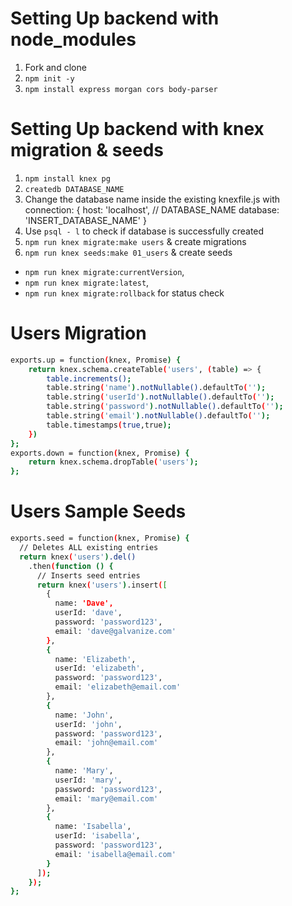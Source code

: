 # Setting Up backend with node_modules
1. Fork and clone
2. `npm init -y`
3. `npm install express morgan cors body-parser`

# Setting Up backend with knex migration & seeds
1. `npm install knex pg`
2. `createdb DATABASE_NAME`
3. Change the database name inside the existing knexfile.js with
  connection: {
    host: 'localhost',
    // DATABASE_NAME
    database: 'INSERT_DATABASE_NAME'
  }
4. Use `psql - l` to check if database is successfully created
5. `npm run knex migrate:make users` & create migrations
6. `npm run knex seeds:make 01_users` & create seeds
- `npm run knex migrate:currentVersion`, 
- `npm run knex migrate:latest`, 
- `npm run knex migrate:rollback` for status check

# Users Migration
```sh
exports.up = function(knex, Promise) {
    return knex.schema.createTable('users', (table) => {
        table.increments();
        table.string('name').notNullable().defaultTo('');
        table.string('userId').notNullable().defaultTo('');
        table.string('password').notNullable().defaultTo('');
        table.string('email').notNullable().defaultTo('');
        table.timestamps(true,true);
    })
};
exports.down = function(knex, Promise) {
    return knex.schema.dropTable('users');
};
```

# Users Sample Seeds
```sh
exports.seed = function(knex, Promise) {
  // Deletes ALL existing entries
  return knex('users').del()
    .then(function () {
      // Inserts seed entries
      return knex('users').insert([
        { 
          name: 'Dave', 
          userId: 'dave', 
          password: 'password123', 
          email: 'dave@galvanize.com'
        },
        {
          name: 'Elizabeth', 
          userId: 'elizabeth', 
          password: 'password123', 
          email: 'elizabeth@email.com'
        },
        {
          name: 'John', 
          userId: 'john', 
          password: 'password123', 
          email: 'john@email.com'
        },
        {
          name: 'Mary', 
          userId: 'mary', 
          password: 'password123', 
          email: 'mary@email.com'
        },
        {
          name: 'Isabella', 
          userId: 'isabella', 
          password: 'password123', 
          email: 'isabella@email.com'
        }
      ]);
    });
};

```